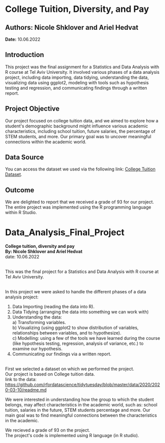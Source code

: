 # College Tuition, Diversity, and Pay

## Authors: Nicole Shklover and Ariel Hedvat

**Date:** 10.06.2022

## Introduction

This project was the final assignment for a Statistics and Data Analysis with R course at Tel Aviv University. It involved various phases of a data analysis project, including data importing, data tidying, understanding the data, visualizing data using ggplot2, modeling with tools such as hypothesis testing and regression, and communicating findings through a written report.

## Project Objective

Our project focused on college tuition data, and we aimed to explore how a student's demographic background might influence various academic characteristics, including school tuition, future salaries, the percentage of STEM students, and more. Our primary goal was to uncover meaningful connections within the academic world.

## Data Source

You can access the dataset we used via the following link: [College Tuition Dataset](https://github.com/rfordatascience/tidytuesday/blob/master/data/2020/2020-03-10/readme.md).

## Outcome

We are delighted to report that we received a grade of 93 for our project. The entire project was implemented using the R programming language within R Studio.








# Data_Analysis_Final_Project
**College tuition, diversity and pay** <br>
**By: Nicole Shklover and Ariel Hedvat**<br>
date: 10.06.2022 <br><br>

This was the final project for a Statistics and Data Analysis with R course at Tel Aviv University. <br><br>

In this project we were asked to handle the different phases of a data analysis project:
1. Data Importing (reading the data into R).
2. Data Tidying (arranging the data into something we can work with)
3. Understanding the data: <br>
  a) Transforming variables. <br>
  b) Visualizing (using ggplot2 to show distribution of variables, relationships between variables, and to hypothesize). <br>
  c) Modelling: using a few of the tools we have learned during the course (like hypothesis testing, regression, analysis of variance, etc.) to examine our hypothesis. <br>
4. Communicating our findings via a written report. <br><br>

First we selected a dataset on which we performed the project.<br>
Our project is based on College tuition data. <br>
link to the data: https://github.com/rfordatascience/tidytuesday/blob/master/data/2020/2020-03-10/readme.md

We were interested in understanding how the group to which the student belongs, may affect characteristics in the academic world, such as: school tuition, salaries in the future, STEM students percentage and more.
Our main goal was to find meaningful connections between the characteristics in the academic.

We recieved a grade of 93 on the project.<br>
The project's code is implemented using R language (in R studio).<br><br>
